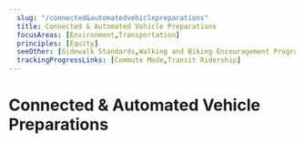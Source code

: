 ```yaml
---
  slug: "/connected&automatedvehiclepreparations"
  title: Connected & Automated Vehicle Preparations
  focusAreas: [Environment,Transportation]
  principles: [Equity]
  seeOther: [Sidewalk Standards,Walking and Biking Encouragement Programs,Curbside Management]
  trackingProgressLinks: [Commute Mode,Transit Ridership]
---
```

# Connected & Automated Vehicle Preparations